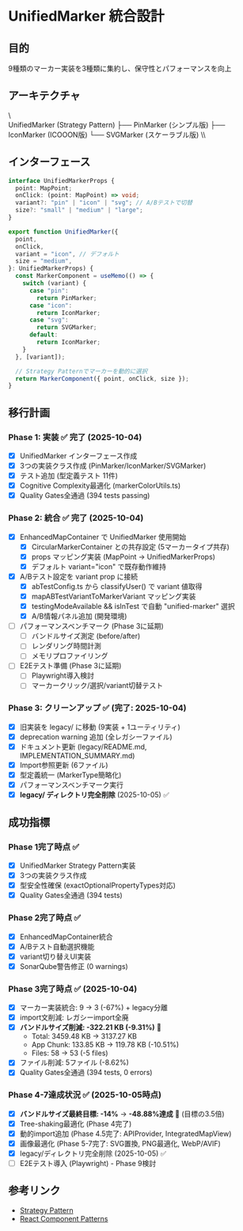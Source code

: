 # UnifiedMarker 統合設計

## 目的

9種類のマーカー実装を3種類に集約し、保守性とパフォーマンスを向上

## アーキテクチャ

\\\
UnifiedMarker (Strategy Pattern)
├── PinMarker (シンプル版)
├── IconMarker (ICOOON版)
└── SVGMarker (スケーラブル版)
\\\

## インターフェース

```typescript
interface UnifiedMarkerProps {
  point: MapPoint;
  onClick: (point: MapPoint) => void;
  variant?: "pin" | "icon" | "svg"; // A/Bテストで切替
  size?: "small" | "medium" | "large";
}

export function UnifiedMarker({
  point,
  onClick,
  variant = "icon", // デフォルト
  size = "medium",
}: UnifiedMarkerProps) {
  const MarkerComponent = useMemo(() => {
    switch (variant) {
      case "pin":
        return PinMarker;
      case "icon":
        return IconMarker;
      case "svg":
        return SVGMarker;
      default:
        return IconMarker;
    }
  }, [variant]);

  // Strategy Patternでマーカーを動的に選択
  return MarkerComponent({ point, onClick, size });
}
```

## 移行計画

### Phase 1: 実装 ✅ **完了** (2025-10-04)

- [x] UnifiedMarker インターフェース作成
- [x] 3つの実装クラス作成 (PinMarker/IconMarker/SVGMarker)
- [x] テスト追加 (型定義テスト 11件)
- [x] Cognitive Complexity最適化 (markerColorUtils.ts)
- [x] Quality Gates全通過 (394 tests passing)

### Phase 2: 統合 ✅ **完了** (2025-10-04)

- [x] EnhancedMapContainer で UnifiedMarker 使用開始
  - [x] CircularMarkerContainer との共存設定 (5マーカータイプ共存)
  - [x] props マッピング実装 (MapPoint → UnifiedMarkerProps)
  - [x] デフォルト variant="icon" で既存動作維持
- [x] A/Bテスト設定を variant prop に接続
  - [x] abTestConfig.ts から classifyUser() で variant 値取得
  - [x] mapABTestVariantToMarkerVariant マッピング実装
  - [x] testingModeAvailable && isInTest で自動 "unified-marker" 選択
  - [x] A/B情報パネル追加 (開発環境)
- [ ] パフォーマンスベンチマーク (Phase 3に延期)
  - [ ] バンドルサイズ測定 (before/after)
  - [ ] レンダリング時間計測
  - [ ] メモリプロファイリング
- [ ] E2Eテスト準備 (Phase 3に延期)
  - [ ] Playwright導入検討
  - [ ] マーカークリック/選択/variant切替テスト

### Phase 3: クリーンアップ ✅ (完了: 2025-10-04)

- [x] 旧実装を legacy/ に移動 (9実装 + 1ユーティリティ)
- [x] deprecation warning 追加 (全レガシーファイル)
- [x] ドキュメント更新 (legacy/README.md, IMPLEMENTATION_SUMMARY.md)
- [x] Import参照更新 (6ファイル)
- [x] 型定義統一 (MarkerType簡略化)
- [x] パフォーマンスベンチマーク実行
- [x] **legacy/ ディレクトリ完全削除** (2025-10-05) ✅

## 成功指標

### Phase 1完了時点 ✅

- [x] UnifiedMarker Strategy Pattern実装
- [x] 3つの実装クラス作成
- [x] 型安全性確保 (exactOptionalPropertyTypes対応)
- [x] Quality Gates全通過 (394 tests)

### Phase 2完了時点 ✅

- [x] EnhancedMapContainer統合
- [x] A/Bテスト自動選択機能
- [x] variant切り替えUI実装
- [x] SonarQube警告修正 (0 warnings)

### Phase 3完了時点 ✅ (2025-10-04)

- [x] マーカー実装統合: 9 → 3 (-67%) + legacy分離
- [x] import文削減: レガシーimport全廃
- [x] **バンドルサイズ削減: -322.21 KB (-9.31%)** 🎉
  - Total: 3459.48 KB → 3137.27 KB
  - App Chunk: 133.85 KB → 119.78 KB (-10.51%)
  - Files: 58 → 53 (-5 files)
- [x] ファイル削減: 5ファイル (-8.62%)
- [x] Quality Gates全通過 (394 tests, 0 errors)

### Phase 4-7達成状況 ✅ (2025-10-05時点)

- [x] **バンドルサイズ最終目標: -14%** → **-48.88%達成** 🎉 (目標の3.5倍)
- [x] Tree-shaking最適化 (Phase 4完了)
- [x] 動的import追加 (Phase 4.5完了: APIProvider, IntegratedMapView)
- [x] 画像最適化 (Phase 5-7完了: SVG置換, PNG最適化, WebP/AVIF)
- [x] legacy/ディレクトリ完全削除 (2025-10-05) ✅
- [ ] E2Eテスト導入 (Playwright) - Phase 9検討

## 参考リンク

- [Strategy Pattern](https://refactoring.guru/design-patterns/strategy)
- [React Component Patterns](https://kentcdodds.com/blog/compound-components-with-react-hooks)
